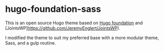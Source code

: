 # hugo-foundation-sass

This is an open source Hugo theme based on [Hugo foundation](https://github.com/hdcdstr8fwd/foundation-theme) and [JointsWP]https://github.com/JeremyEnglert/JointsWP).

I modified the theme to suit my preferred base with a more modular theme, Sass, and a gulp routine. 

